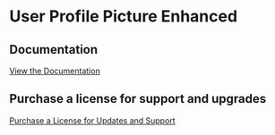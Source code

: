 # User Profile Picture Enhanced

## Documentation

<a href="https://mediaron.com/wp-presenter-pro-documentation/">View the Documentation</a>

## Purchase a license for support and upgrades

<a href="https://mediaron.com/downloads/wp-presenter-pro/">Purchase a License for Updates and Support</a>